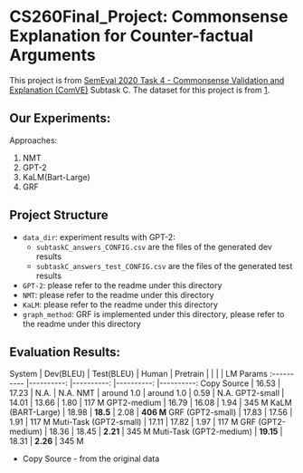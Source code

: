 # CS260Final_Project: Commonsense Explanation for Counter-factual Arguments

This project is from [SemEval 2020 Task 4 - Commonsense Validation and Explanation (ComVE)](https://competitions.codalab.org/competitions/21080) Subtask C.
The dataset for this project is from [1].

## Our Experiments:
Approaches: 
1. NMT
2. GPT-2
3. KaLM(Bart-Large)
4. GRF


## Project Structure
* `data_dir`: experiment results with GPT-2:
    *  `subtaskC_answers_CONFIG.csv` are the files of the generated dev results
    *  `subtaskC_answers_test_CONFIG.csv` are the files of the generated test results
* `GPT-2`: please refer to the readme under this directory
* `NMT`: please refer to the readme under this directory
* `KaLM`: please refer to the readme under this directory
* `graph_method`: GRF is implemented under this directory, please refer to the readme under this directory

## Evaluation Results:
System                  | Dev(BLEU)       | Test(BLEU)         | Human              | Pretrain
                        |                 |                    |                    | LM Params
:----------             |----------:      |----------:         |----------:         |----------:
Copy Source             | 16.53           | 17.23              | N.A.               | N.A.
NMT                     | around 1.0      | around 1.0         | 0.59               | N.A. 
GPT2-small              | 14.01           | 13.66              | 1.80               | 117 M
GPT2-medium             | 16.79           | 16.08              | 1.94               | 345 M
KaLM (BART-Large)       | 18.98           | **18.5**           | 2.08               | **406 M**
GRF (GPT2-small)        | 17.83           | 17.56              | 1.91               | 117 M
Muti-Task (GPT2-small)  | 17.11           | 17.82              | 1.97               | 117 M
GRF (GPT2-medium)       | 18.36           | 18.45              | **2.21**           | 345 M
Muti-Task (GPT2-medium) | **19.15**       | 18.31              | **2.26**           | 345 M 

- Copy Source - from the original data

[1]: https://github.com/wangcunxiang/SemEval2020-Task4-Commonsense-Validation-and-Explanation
